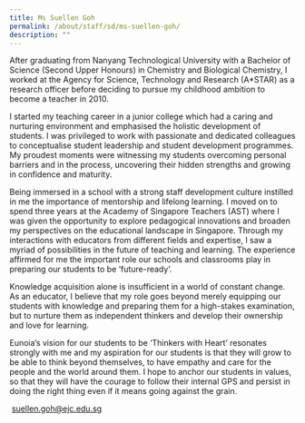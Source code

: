 ```yaml
---
title: Ms Suellen Goh
permalink: /about/staff/sd/ms-suellen-goh/
description: ""
---
```

After graduating from Nanyang Technological University with a Bachelor of Science (Second Upper Honours) in Chemistry and Biological Chemistry, I worked at the Agency for Science, Technology and Research (A\*STAR) as a research officer before deciding to pursue my childhood ambition to become a teacher in 2010.

I started my teaching career in a junior college which had a caring and nurturing environment and emphasised the holistic development of students. I was privileged to work with passionate and dedicated colleagues to conceptualise student leadership and student development programmes. My proudest moments were witnessing my students overcoming personal barriers and in the process, uncovering their hidden strengths and growing in confidence and maturity.

Being immersed in a school with a strong staff development culture instilled in me the importance of mentorship and lifelong learning. I moved on to spend three years at the Academy of Singapore Teachers (AST) where I was given the opportunity to explore pedagogical innovations and broaden my perspectives on the educational landscape in Singapore. Through my interactions with educators from different fields and expertise, I saw a myriad of possibilities in the future of teaching and learning. The experience affirmed for me the important role our schools and classrooms play in preparing our students to be ‘future-ready’.

Knowledge acquisition alone is insufficient in a world of constant change. As an educator, I believe that my role goes beyond merely equipping our students with knowledge and preparing them for a high-stakes examination, but to nurture them as independent thinkers and develop their ownership and love for learning.

Eunoia’s vision for our students to be ‘Thinkers with Heart’ resonates strongly with me and my aspiration for our students is that they will grow to be able to think beyond themselves, to have empathy and care for the people and the world around them. I hope to anchor our students in values, so that they will have the courage to follow their internal GPS and persist in doing the right thing even if it means going against the grain.

 [suellen.goh@ejc.edu.sg](mailto:suellen.goh@ejc.edu.sg)